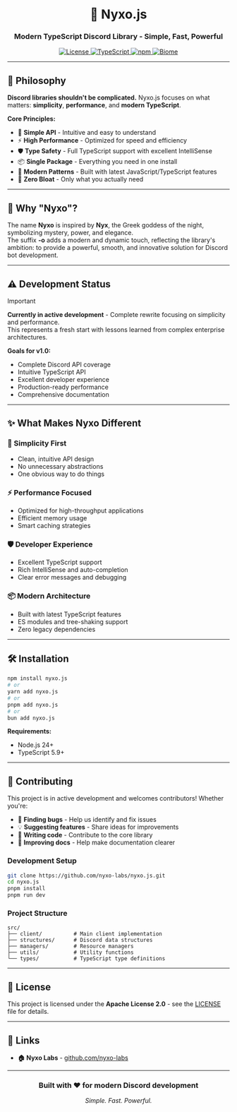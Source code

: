 <div align="center">
  <h1>🌌 Nyxo.js</h1>
  <h3>Modern TypeScript Discord Library - Simple, Fast, Powerful</h3>

  <p align="center">
    <a href="https://github.com/nyxo-labs/nyxo.js/blob/main/LICENSE">
      <img src="https://img.shields.io/badge/License-Apache%202.0-blue.svg?style=for-the-badge" alt="License">
    </a>
    <a href="https://www.typescriptlang.org/">
      <img src="https://img.shields.io/badge/TypeScript-%23007ACC.svg?style=for-the-badge&logo=typescript&logoColor=white" alt="TypeScript">
    </a>
    <a href="https://www.npmjs.com/package/nyxo">
      <img src="https://img.shields.io/badge/npm-package-CB3837?style=for-the-badge&logo=npm&logoColor=white" alt="npm">
    </a>
    <a href="https://biomejs.com/">
      <img src="https://img.shields.io/badge/BiomeJS-60A5FA?style=for-the-badge&logo=biome&logoColor=white" alt="Biome">
    </a>
  </p>
</div>

---

## 🎯 Philosophy

**Discord libraries shouldn't be complicated.** Nyxo.js focuses on what matters: **simplicity**, **performance**, and **modern TypeScript**.

**Core Principles:**
- 🎯 **Simple API** - Intuitive and easy to understand
- ⚡ **High Performance** - Optimized for speed and efficiency  
- 🛡️ **Type Safety** - Full TypeScript support with excellent IntelliSense
- 📦 **Single Package** - Everything you need in one install
- 🔧 **Modern Patterns** - Built with latest JavaScript/TypeScript features
- 🚀 **Zero Bloat** - Only what you actually need

---

## 🌙 Why "Nyxo"?

The name **Nyxo** is inspired by **Nyx**, the Greek goddess of the night, symbolizing mystery, power, and elegance.  
The suffix **-o** adds a modern and dynamic touch, reflecting the library's ambition: to provide a powerful, smooth, and innovative solution for Discord bot development.

---

## ⚠️ Development Status

> [!IMPORTANT]
> **Currently in active development** - Complete rewrite focusing on simplicity and performance.  
> This represents a fresh start with lessons learned from complex enterprise architectures.

**Goals for v1.0:**
- Complete Discord API coverage
- Intuitive TypeScript API
- Excellent developer experience
- Production-ready performance
- Comprehensive documentation

---

## ✨ What Makes Nyxo Different

### **🎯 Simplicity First**
- Clean, intuitive API design
- No unnecessary abstractions
- One obvious way to do things

### **⚡ Performance Focused**
- Optimized for high-throughput applications
- Efficient memory usage
- Smart caching strategies

### **🛡️ Developer Experience**
- Excellent TypeScript support
- Rich IntelliSense and auto-completion
- Clear error messages and debugging

### **📦 Modern Architecture**
- Built with latest TypeScript features
- ES modules and tree-shaking support
- Zero legacy dependencies

---

## 🛠️ Installation

```bash
npm install nyxo.js
# or
yarn add nyxo.js
# or
pnpm add nyxo.js
# or
bun add nyxo.js
```

**Requirements:**
- Node.js 24+ 
- TypeScript 5.9+

---

## 🤝 Contributing

This project is in active development and welcomes contributors! Whether you're:

- 🐛 **Finding bugs** - Help us identify and fix issues
- 💡 **Suggesting features** - Share ideas for improvements  
- 📝 **Writing code** - Contribute to the core library
- 📖 **Improving docs** - Help make documentation clearer

### **Development Setup**

```bash
git clone https://github.com/nyxo-labs/nyxo.js.git
cd nyxo.js
pnpm install
pnpm run dev
```

### **Project Structure**
```
src/
├── client/          # Main client implementation
├── structures/      # Discord data structures  
├── managers/        # Resource managers
├── utils/           # Utility functions
└── types/           # TypeScript type definitions
```

---

## 📄 License

This project is licensed under the **Apache License 2.0** - see the [LICENSE](LICENSE) file for details.

---

## 🔗 Links

- **🏠 Nyxo Labs** - [github.com/nyxo-labs](https://github.com/nyxo-labs)

---

<div align="center">

### **Built with ❤️ for modern Discord development**

*Simple. Fast. Powerful.*

</div>
